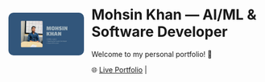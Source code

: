 <div style="display: flex; align-items: center; gap: 15px;">

  <img src="assets/1.png" alt="Mohsin Khan" width="150" style="border-radius: 10px;" />

  <div>
    <h1>Mohsin Khan — AI/ML & Software Developer</h1>
    <p>Welcome to my personal portfolio! 👋</p>
    <p>
      🌐 <a href="https://effulgent-gumption-0cfcc3.netlify.app">Live Portfolio</a> | 
    </p>
  </div>

</div>
